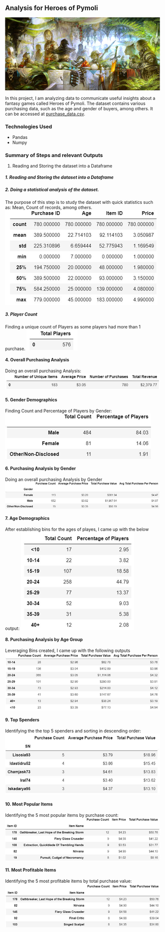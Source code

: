 ## Analysis for Heroes of Pymoli

![Fantasy](Images/Fantasy.jpg)

In this project, I am analyzing data to communicate useful insights about a fantasy games called Heroes of Pymoli. The dataset contains various purchasing data, such as the age and gender of buyers, among others. It can be accessed at [purchase_data.csv](Resources/purchase_data.csv). 

### Technologies Used
   * Pandas
   * Numpy

### Summary of Steps and relevant Outputs
  1. Reading and Storing the dataset into a Dataframe

  ##### 1. Reading and Storing the dataset into a Dataframe

  ##### 2. Doing a statistical analysis of the dataset.
  The purpose of this step is to study the dataset with quick statistics such as: Mean, Count of records, among others.
  ![Statistics](Images/Statistics.JPG)

  ##### 3. Player Count
Finding a unique count of Players as some players had more than 1 purchase.
![Player_Count](Images/Player_Count.JPG)

#### 4. Overall Purchasing Analysis
Doing an overall purchasing Analysis:
![Purchasing_Analysis](Images/Purchasing_Analysis.JPG)

#### 5. Gender Demographics
Finding Count and Percentage of Players by Gender: 
![Gender_Demo](Images/Gender_Demo.JPG)

#### 6. Purchasing Analysis by Gender
Doing an overall purchasing Analysis by Gender
![Purchasing_Analysis_Gender](Images/Purchasing_Analysis_Gender.JPG)

#### 7. Age Demographics
After establishing bins for the ages of playes, I came up with the below output:
![Age_Demo](Images/Age_Demographics.JPG)

#### 8. Purchasing Analysis by Age Group
Leveraging Bins created, I came up with the following outputs
![Purchasing_Analysis_Age](Images/Purchasing_Analysis_Age.JPG)

#### 9. Top Spenders
Identifying the the top 5 spenders and sorting in descending order:
![Top_Spenders](Images/Top_Spenders.JPG)

#### 10. Most Popular Items
Identifying the 5 most popular items by purchase count:
![Popular_Items](Images/Popular_Items.JPG)

#### 11. Most Profitable Items
Identifying the 5 most profitable items by total purchase value:
![Profitable_Items](Images/Profitable_Items.JPG)


